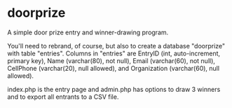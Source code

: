 # doorprize
A simple door prize entry and winner-drawing program.

You'll need to rebrand, of course, but also to create a database "doorprize" with table "entries". 
Columns in "entries" are EntryID (int, auto-increment, primary key), Name (varchar(80), not null), 
Email (varchar(60), not null), CellPhone (varchar(20), null allowed), and Organization (varchar(60), null allowed).

index.php is the entry page and admin.php has options to draw 3 winners and to export all entrants to a CSV file.

